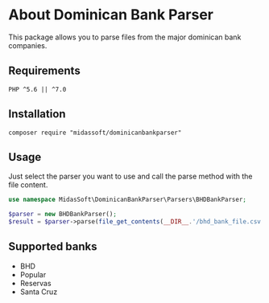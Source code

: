 # About Dominican Bank Parser

This package allows you to parse files from the major dominican bank companies.

## Requirements

```
PHP ^5.6 || ^7.0
```

## Installation

```
composer require "midassoft/dominicanbankparser"
```

## Usage

Just select the parser you want to use and call the parse method with the file content.

```php
use namespace MidasSoft\DominicanBankParser\Parsers\BHDBankParser;

$parser = new BHDBankParser();
$result = $parser->parse(file_get_contents(__DIR__.'/bhd_bank_file.csv'));
```

## Supported banks

- BHD
- Popular
- Reservas
- Santa Cruz